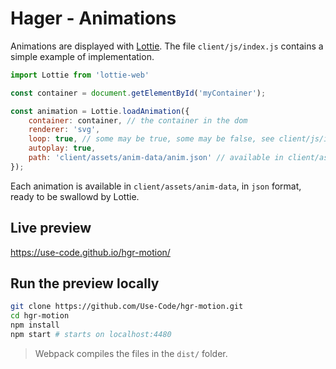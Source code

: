 # Hager - Animations #

Animations are displayed with [Lottie](http://airbnb.io/lottie/#/web). The file `client/js/index.js` contains a simple example of implementation. 

``` javascript
import Lottie from 'lottie-web'

const container = document.getElementById('myContainer');

const animation = Lottie.loadAnimation({
	container: container, // the container in the dom
	renderer: 'svg',
	loop: true, // some may be true, some may be false, see client/js/index.js 
	autoplay: true, 
	path: 'client/assets/anim-data/anim.json' // available in client/assets/aniam-data in josn format
});
```

Each animation is available in `client/assets/anim-data`, in `json` format, ready to be swallowd by Lottie. 

## Live preview ##
https://use-code.github.io/hgr-motion/

## Run the preview locally ##

``` bash
git clone https://github.com/Use-Code/hgr-motion.git
cd hgr-motion
npm install
npm start # starts on localhost:4480
```

> Webpack compiles the files in the `dist/` folder.
